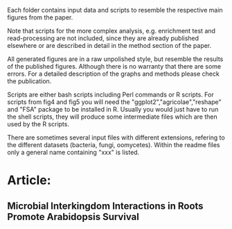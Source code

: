 Each folder contains input data and scripts to resemble the respective main figures from the paper.

Note that scripts for the more complex analysis, e.g. enrichment test and read-processing are not included, since they are already published elsewhere or are described in detail in the method section of the paper.

All generated figures are in a raw unpolished style, but resemble the results of the published figures. Although there is no warranty that there are some errors.
For a detailed description of the graphs and methods please check the publication.

Scripts are either bash scripts including Perl commands or R scripts. For scripts from fig4 and fig5 you will need the "ggplot2","agricolae","reshape" and "FSA" package to be installed in R. Usually you would just have to run the shell scripts, they will produce some intermediate files which are then used by the R scripts.

There are sometimes several input files with different extensions, refering to the different datasets (bacteria, fungi, oomycetes). Within the readme files only a general name containing "xxx" is listed.  

# Article:
## Microbial Interkingdom Interactions in Roots Promote Arabidopsis Survival
